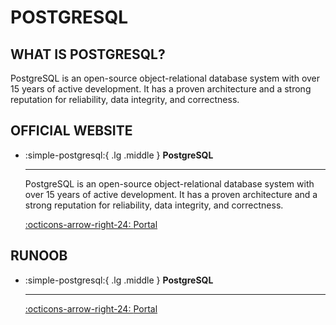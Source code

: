 # POSTGRESQL

## WHAT IS POSTGRESQL?

PostgreSQL is an open-source object-relational database system with over 15 years of active development. It has a proven architecture and a strong reputation for reliability, data integrity, and correctness.

## OFFICIAL WEBSITE

<div class="grid cards" markdown>

-   :simple-postgresql:{ .lg .middle } __PostgreSQL__

    ---

    PostgreSQL is an open-source object-relational database system with over 15 years of active development. It has a proven architecture and a strong reputation for reliability, data integrity, and correctness.

    [:octicons-arrow-right-24: <a href="https://www.postgresql.org/" target="_blank"> Portal </a>](#)

</div>

## RUNOOB

<div class="grid cards" markdown>

-   :simple-postgresql:{ .lg .middle } __PostgreSQL__

    ---

    [:octicons-arrow-right-24: <a href="https://www.runoob.com/postgresql/postgresql-tutorial.html" target="_blank"> Portal </a>](#)

</div>